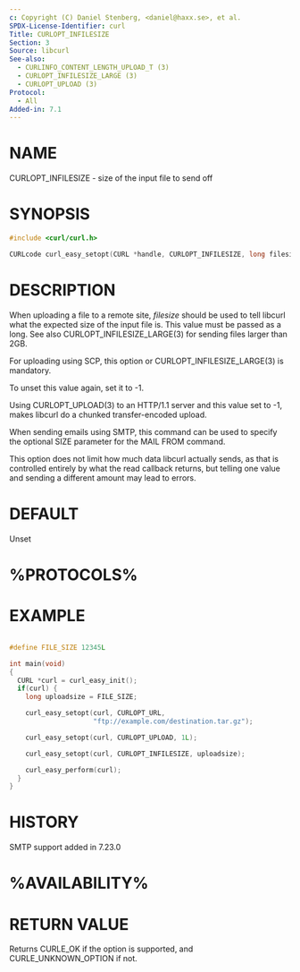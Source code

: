 ```yaml
---
c: Copyright (C) Daniel Stenberg, <daniel@haxx.se>, et al.
SPDX-License-Identifier: curl
Title: CURLOPT_INFILESIZE
Section: 3
Source: libcurl
See-also:
  - CURLINFO_CONTENT_LENGTH_UPLOAD_T (3)
  - CURLOPT_INFILESIZE_LARGE (3)
  - CURLOPT_UPLOAD (3)
Protocol:
  - All
Added-in: 7.1
---
```


# NAME

CURLOPT_INFILESIZE - size of the input file to send off

# SYNOPSIS

~~~c
#include <curl/curl.h>

CURLcode curl_easy_setopt(CURL *handle, CURLOPT_INFILESIZE, long filesize);
~~~

# DESCRIPTION

When uploading a file to a remote site, *filesize* should be used to tell
libcurl what the expected size of the input file is. This value must be passed
as a long. See also CURLOPT_INFILESIZE_LARGE(3) for sending files larger
than 2GB.

For uploading using SCP, this option or CURLOPT_INFILESIZE_LARGE(3) is
mandatory.

To unset this value again, set it to -1.

Using CURLOPT_UPLOAD(3) to an HTTP/1.1 server and this value set to -1, makes
libcurl do a chunked transfer-encoded upload.

When sending emails using SMTP, this command can be used to specify the
optional SIZE parameter for the MAIL FROM command.

This option does not limit how much data libcurl actually sends, as that is
controlled entirely by what the read callback returns, but telling one value
and sending a different amount may lead to errors.

# DEFAULT

Unset

# %PROTOCOLS%

# EXAMPLE

~~~c

#define FILE_SIZE 12345L

int main(void)
{
  CURL *curl = curl_easy_init();
  if(curl) {
    long uploadsize = FILE_SIZE;

    curl_easy_setopt(curl, CURLOPT_URL,
                     "ftp://example.com/destination.tar.gz");

    curl_easy_setopt(curl, CURLOPT_UPLOAD, 1L);

    curl_easy_setopt(curl, CURLOPT_INFILESIZE, uploadsize);

    curl_easy_perform(curl);
  }
}
~~~

# HISTORY

SMTP support added in 7.23.0

# %AVAILABILITY%

# RETURN VALUE

Returns CURLE_OK if the option is supported, and CURLE_UNKNOWN_OPTION if not.
